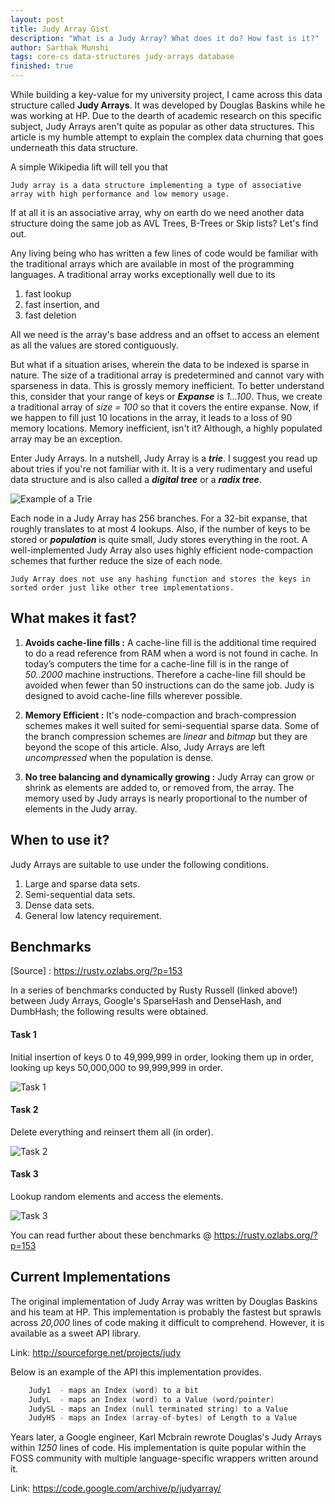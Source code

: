 ```yaml
---
layout: post
title: Judy Array Gist
description: "What is a Judy Array? What does it do? How fast is it?"
author: Sarthak Munshi
tags: core-cs data-structures judy-arrays database
finished: true
---
```


While building a key-value for my university project, I came across this data structure called **Judy Arrays**. It was developed by Douglas Baskins while he was working at HP. Due to the dearth of academic research on this specific subject, Judy Arrays aren't quite as popular as other data structures. This article is my humble attempt to explain the complex data churning that goes underneath this data structure.

A simple Wikipedia lift will tell you that 

```
Judy array is a data structure implementing a type of associative array with high performance and low memory usage.
```

If at all it is an associative array, why on earth do we need another data structure doing the same job as AVL Trees, B-Trees or Skip lists? Let's find out.

Any living being who has written a few lines of code would be familiar with the traditional arrays which are available in most of the programming languages. A traditional array works exceptionally well due to its
1. fast lookup
2. fast insertion, and
3. fast deletion

All we need is the array's base address and an offset to access an element as all the values are stored contiguously. 

But what if a situation arises, wherein the data to be indexed is sparse in nature. The size of a traditional array is predetermined and cannot vary with sparseness in data. This is grossly memory inefficient. To better understand this, consider that your range of keys or **_Expanse_** is _1...100_. Thus, we create a traditional array of _size = 100_ so that it covers the entire expanse. Now, if we happen to fill just 10 locations in the array, it leads to a loss of 90 memory locations. Memory inefficient, isn't it? Although, a highly populated array may be an exception.

Enter Judy Arrays. In a nutshell, Judy Array is a **_trie_**. I suggest you read up about tries if you're not familiar with it. It is a very rudimentary and useful data structure and is also called a **_digital tree_** or a **_radix tree_**.


![Example of a Trie](http://odhyan.com/blog/wp-content/uploads/2010/11/trie-example.png)

Each node in a Judy Array has 256 branches. For a 32-bit expanse, that roughly translates to at most 4 lookups. Also, if the number of keys to be stored or **_population_** is quite small, Judy stores everything in the root. A well-implemented Judy Array also uses highly efficient node-compaction schemes that further reduce the size of each node. 

```
Judy Array does not use any hashing function and stores the keys in sorted order just like other tree implementations. 
```

## What makes it fast?

1. **Avoids cache-line fills :** A cache-line fill is the additional time required to do a read reference from RAM when a word is not found in cache. In today’s computers the time for a cache-line fill is in the range of _50..2000_ machine instructions. Therefore a cache-line fill should be avoided when fewer than 50 instructions can do the same job. Judy is designed to avoid cache-line fills wherever possible.

2. **Memory Efficient :** It's node-compaction and brach-compression schemes makes it well suited for semi-sequential sparse data. Some of the branch compression schemes are _linear_ and _bitmap_ but they are beyond the scope of this article. Also, Judy Arrays are left _uncompressed_ when the population is dense. 

3. **No tree balancing and dynamically growing :** Judy Array can grow or shrink as elements are added to, or removed from, the array. The memory used by Judy arrays is nearly proportional to the number of elements in the Judy array.

## When to use it?

Judy Arrays are suitable to use under the following conditions.

1. Large and sparse data sets.
2. Semi-sequential data sets.
3. Dense data sets.
4. General low latency requirement.

## Benchmarks

[Source] : <a href="https://rusty.ozlabs.org/?p=153">https://rusty.ozlabs.org/?p=153</a>

In a series of benchmarks conducted by Rusty Russell (linked above!) between Judy Arrays, Google's SparseHash and DenseHash, and DumbHash; the following results were obtained.

#### Task 1

Initial insertion of keys 0 to 49,999,999 in order, looking them up in order, looking up keys 50,000,000 to 99,999,999 in order.

![Task 1](http://oi65.tinypic.com/2j4vcb9.jpg)

#### Task 2

Delete everything and reinsert them all (in order).

![Task 2](http://oi67.tinypic.com/2z3xts3.jpg)

#### Task 3

Lookup random elements and access the elements. 

![Task 3](http://oi68.tinypic.com/fz6bti.jpg)


You can read further about these benchmarks @ <a href="https://rusty.ozlabs.org/?p=153">https://rusty.ozlabs.org/?p=153</a>
## Current Implementations

The original implementation of Judy Array was written by Douglas Baskins and his team at HP. This implementation is probably the fastest but sprawls across _20,000_ lines of code making it difficult to comprehend. However, it is available as a sweet API library. 

Link: <a href="http://sourceforge.net/projects/judy">http://sourceforge.net/projects/judy</a>

 Below is an example of the API this implementation provides.

```c
    Judy1  - maps an Index (word) to a bit
    JudyL  - maps an Index (word) to a Value (word/pointer)
    JudySL - maps an Index (null terminated string) to a Value
    JudyHS - maps an Index (array-of-bytes) of Length to a Value
```

Years later, a Google engineer, Karl Mcbrain rewrote Douglas's Judy Arrays within _1250_ lines of code. His implementation is quite popular within the FOSS community with multiple language-specific wrappers written around it. 

Link: <a href="https://code.google.com/archive/p/judyarray/">https://code.google.com/archive/p/judyarray/</a>


